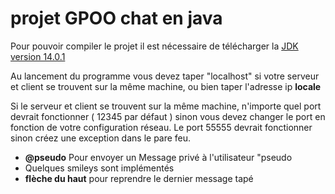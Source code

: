 # projet GPOO  chat en java 
  
  
  
Pour pouvoir compiler le projet il est nécessaire de télécharger la    [JDK version 14.0.1](https://www.oracle.com/java/technologies/javase-jdk14-downloads.html)

Au lancement du programme vous devez taper "localhost" si votre serveur et client se trouvent sur la même machine, ou bien taper l'adresse ip <b>locale</b> 

Si le serveur et client se trouvent sur la même machine, n'importe quel port devrait fonctionner ( 12345 par défaut ) sinon vous devez changer le port en fonction de votre configuration réseau. Le port 55555 devrait fonctionner sinon créez une exception dans le pare feu.


<ul>  
<li><b>@pseudo</b> Pour envoyer un Message privé à l'utilisateur "pseudo</li>  
<li>Quelques smileys sont implémentés</li>  
<li><b>flèche du haut</b> pour reprendre le dernier message tapé</li>  
</ul><br/>
